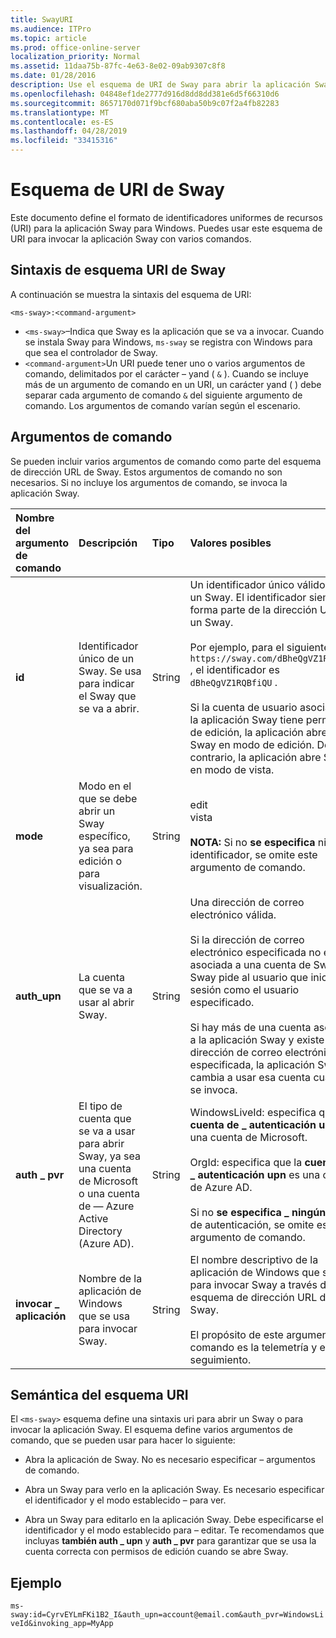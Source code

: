 ```yaml
---
title: SwayURI
ms.audience: ITPro
ms.topic: article
ms.prod: office-online-server
localization_priority: Normal
ms.assetid: 11daa75b-87fc-4e63-8e02-09ab9307c8f8
ms.date: 01/28/2016
description: Use el esquema de URI de Sway para abrir la aplicación Sway y ver o editar un Sway.
ms.openlocfilehash: 04848ef1de2777d916d8dd8dd381e6d5f66310d6
ms.sourcegitcommit: 8657170d071f9bcf680aba50b9c07f2a4fb82283
ms.translationtype: MT
ms.contentlocale: es-ES
ms.lasthandoff: 04/28/2019
ms.locfileid: "33415316"
---
```

# <a name="sway-uri-scheme"></a>Esquema de URI de Sway

Este documento define el formato de identificadores uniformes de recursos (URI) para la aplicación Sway para Windows. Puedes usar este esquema de URI para invocar la aplicación Sway con varios comandos.

## <a name="sway-uri-scheme-syntax"></a>Sintaxis de esquema URI de Sway

A continuación se muestra la sintaxis del esquema de URI:

`<ms-sway>:<command-argument>`

- `<ms-sway>`&ndash;Indica que Sway es la aplicación que se va a invocar. Cuando se instala Sway para Windows, `ms-sway` se registra con Windows para que sea el controlador de Sway.
- `<command-argument>`Un URI puede tener uno o varios argumentos de comando, delimitados por el carácter &ndash; yand ( `&` ). Cuando se incluye más de un argumento de comando en un URI, un carácter yand ( ) debe separar cada argumento de comando `&` del siguiente argumento de comando. Los argumentos de comando varían según el escenario. 

## <a name="command-arguments"></a>Argumentos de comando

Se pueden incluir varios argumentos de comando como parte del esquema de dirección URL de Sway. Estos argumentos de comando no son necesarios. Si no incluye los argumentos de comando, se invoca la aplicación Sway.

|Nombre del argumento de comando|Descripción|Tipo|Valores posibles|¿Necesario?|
|:-----|:-----|:-----|:-----|:-----|
|**id**|Identificador único de un Sway. Se usa para indicar el Sway que se va a abrir.|String|Un identificador único válido para un Sway. El identificador siempre forma parte de la dirección URL de un Sway.<br/><br/>Por ejemplo, para el siguiente Sway `https://sway.com/dBheQgVZ1RQBfiQU` , el identificador es `dBheQgVZ1RQBfiQU` .<br/><br/>Si la cuenta de usuario asociada a la aplicación Sway tiene permisos de edición, la aplicación abre el Sway en modo de edición. De lo contrario, la aplicación abre Sway en modo de vista.|No|
|**mode**|Modo en el que se debe abrir un Sway específico, ya sea para edición o para visualización.|String|edit<br/>vista<br/><br/>**NOTA:** Si no **se especifica** ningún identificador, se omite este argumento de comando.|No|
|**auth_upn**|La cuenta que se va a usar al abrir Sway.|String|Una dirección de correo electrónico válida.<br/><br/>Si la dirección de correo electrónico especificada no está asociada a una cuenta de Sway, Sway pide al usuario que inicie sesión como el usuario especificado.<br/><br/>Si hay más de una cuenta asociada a la aplicación Sway y existe la dirección de correo electrónico especificada, la aplicación Sway cambia a usar esa cuenta cuando se invoca.|No|
|**auth \_ pvr**|El tipo de cuenta que se va a usar para abrir Sway, ya sea una cuenta de Microsoft o una cuenta de &mdash; Azure Active Directory (Azure AD).|String|WindowsLiveId: especifica que la **cuenta de \_ autenticación upn** es una cuenta de Microsoft.<br/><br/>OrgId: especifica que la **cuenta de \_ autenticación upn** es una cuenta de Azure AD.<br/><br/>Si no **se especifica \_ ningún upn** de autenticación, se omite este argumento de comando.|No|
|**invocar \_ aplicación**|Nombre de la aplicación de Windows que se usa para invocar Sway.|String|El nombre descriptivo de la aplicación de Windows que se usa para invocar Sway a través del esquema de dirección URL de Sway.<br/><br/>El propósito de este argumento de comando es la telemetría y el seguimiento.|No|

## <a name="uri-scheme-semantics"></a>Semántica del esquema URI

El `<ms-sway>` esquema define una sintaxis uri para abrir un Sway o para invocar la aplicación Sway. El esquema define varios argumentos de comando, que se pueden usar para hacer lo siguiente: 

- Abra la aplicación de Sway. No es necesario especificar &ndash; argumentos de comando. 

- Abra un Sway para verlo en la aplicación Sway. Es necesario especificar el identificador y el modo establecido &ndash; para ver.   

- Abra un Sway para editarlo en la aplicación Sway. Debe especificarse el identificador y el modo establecido para &ndash; editar.   Te recomendamos que incluyas **también auth \_ upn** y **auth \_ pvr** para garantizar que se usa la cuenta correcta con permisos de edición cuando se abre Sway.  

## <a name="example"></a>Ejemplo

`ms-sway:id=CyrvEYLmFKi1B2_I&auth_upn=account@email.com&auth_pvr=WindowsLiveId&invoking_app=MyApp` 


